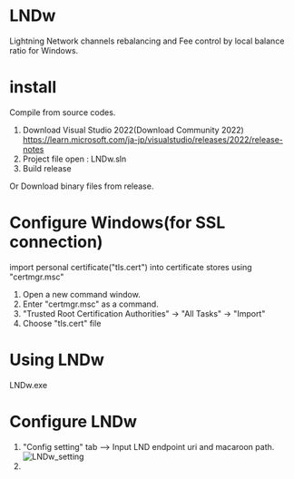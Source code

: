 ﻿# LNDw

Lightning Network channels rebalancing and Fee control by local balance ratio for Windows.

# install

Compile from source codes.

1. Download Visual Studio 2022(Download Community 2022)
https://learn.microsoft.com/ja-jp/visualstudio/releases/2022/release-notes
2. Project file open : LNDw.sln
3. Build release

Or Download binary files from release.

# Configure Windows(for SSL connection)

import personal certificate("tls.cert") into certificate stores using "certmgr.msc" 
1. Open a new command window.
2. Enter "certmgr.msc" as a command.
3. "Trusted Root Certification Authorities" -> "All Tasks" -> "Import"
4. Choose "tls.cert" file

# Using LNDw

LNDw.exe

# Configure LNDw
1. "Config setting" tab --> Input LND endpoint uri and macaroon path.
![LNDw_setting](https://user-images.githubusercontent.com/35624002/204707251-afd5a7fb-ae5d-469c-aa26-c0b74c666047.gif)
2. 
